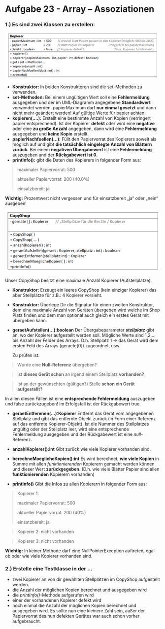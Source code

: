 # Aufgabe 23 - Array – Assoziationen

### 1.) Es sind zwei Klassen zu erstellen:

![](kopierer.png)

- **Konstruktor:** In beiden Konstruktoren sind die set-Methoden zu verwenden.
- **set-Methoden:** Bei einem ungültigen Wert soll eine **Fehlermeldung** ausgegeben und der im
  UML-Diagramm angegebene **Standardwert** verwendet werden.
  papierMaximum darf **nur einmal gesetzt** und dann nicht mehr geändert werden!
  Auf gültige Werte für papier achten
- **kopieren(....):** Erstellt eine bestimmte Anzahl von Kopien (verringert papier entsprechend).
  Ist der Kopierer **defekt** oder wird eine **negative** oder eine **zu große Anzahl** angegeben, dann
  wird eine **Fehlermeldung** ausgegeben und **keine Kopie** erstellt.
- **papierNachfuellen(...):** Füllt den Papiervorrat des Kopierers soweit als möglich auf und gibt
  **die tatsächlich eingelegte Anzahl von Blättern zurück.** Bei einem **negativen Übergabewert**
  ist eine **Fehlermeldung** auszugeben und der **Rückgabewert ist 0.**
- **printInfo():** gibt die Daten des Kopierers in folgender Form aus:
> maximaler Papiervorrat: 500
>
> aktueller Papiervorrat: 200 (40.0%)
>
> einsatzbereit: ja

**Wichtig:** Prozentwert nicht vergessen und für einsatzbereit „ja“ oder „nein“ ausgeben!

![](copyshop.png)

Unser CopyShop besitzt eine maximale Anzahl Kopierer (Aufstellplätze).

- **Konstruktor:** Erzeugt ein leeres CopyShop (kein einziger Kopierer) das aber Stellplätze für
  z.B.: 4 Kopierer vorsieht.

- **Konstruktor:** Überlege Dir die Signatur für einen zweiten Konstruktor, dem eine maximale
  Anzahl von Geräten übergeben wird welche im Shop Platz finden und dem man optional
  auch gleich ein erstes Gerät mit übergeben kann.

- **geraetAufstellen(...):boolean** Der Übergabeparameter ***stellplatz*** gibt an, wo der Kopierer
  aufgestellt werden soll. Mögliche Werte sind 1,2,... bis Anzahl der Felder des Arrays. D.h.
  Stellplatz 1 → das Gerät wird dem ersten Feld des Arrays (geraete[0]) zugeordnet, usw.

  Zu prüfen ist:
> Wurde eine **Null-Referenz** übergeben?

> Ist **dieses Gerät schon** an irgend einem Stellplatz **vorhanden?**

> Ist an der gewünschten (gültigen?) Stelle **schon ein Gerät aufgestellt?**
  
  In allen diesen Fällen ist eine **entsprechende Fehlermeldung** auszugeben und false
  zurückzugeben! Im Erfolgsfall ist der Rückgabewert true.

- **geraetEntferenen(...):Kopierer** Entfernt das Gerät vom angegebenen Stellplatz und gibt das
  entfernte Objekt zurück (in Form einer Referenz auf das entfernte Kopierer-Objekt).
  Ist die Nummer des Stellplatzes ungültig oder der Stellplatz leer, wird eine entsprechende
  Fehlermeldung ausgegeben und der Rückgabewert ist eine *null*-Referenz.
 
- **anzahlKopierer():int** Gibt zurück wie viele Kopierer vorhanden sind.

- **berechneMoeglicheKopien():int** Es wird berechnet, **wie viele Kopien** in Summe mit allen
  *funktionierenden* Kopierern gemacht werden können und dieser Wert **zurückgegeben**.
  (D.h. wie viele Blätter Papier sind allen **funktionierenden** Kopierern vorhanden)

- **printInfo()** Gibt die Infos zu allen Kopierern in folgender Form aus:
> Kopierer 1:
> 
> maximaler Papiervorrat: 500
> 
> aktueller Papiervorrat: 200 (40%)
> 
> einsatzbereit: ja

> Kopierer 2:
> nicht vorhanden

> Kopierer 3:
nicht vorhanden

**Wichtig:** In keiner Methode darf eine NullPointerException auftreten, egal ob oder wie viele
Kopierer vorhanden sind.

### 2.) Erstelle eine Testklasse in der ...
- zwei Kopierer an von dir gewählten Stellplätzen im CopyShop aufgestellt werden.
- die Anzahl der möglichen Kopien berechnet und ausgegeben wird
- die *printInfo()*-Methode aufgerufen wird
- einer der vorhandenen Kopierer defekt wird
- noch einmal die Anzahl der möglichen Kopien berechnet und ausgegeben wird.
  Es sollte nun eine kleinere Zahl sein, außer der Papiervorrat des nun defekten
  Gerätes war auch schon vorher aufgebraucht.
